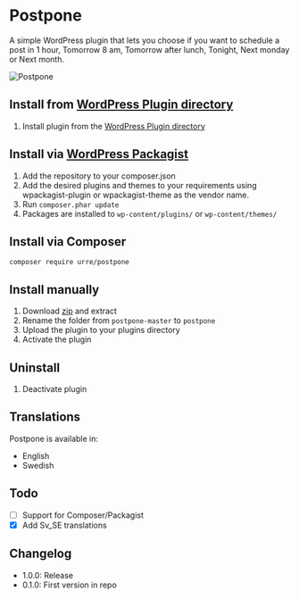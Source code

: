 # Postpone

A simple WordPress plugin that lets you choose if you want to schedule a post in 1 hour, Tomorrow 8 am, Tomorrow after lunch, Tonight, Next monday or Next month.

![Postpone](https://s3.amazonaws.com/f.cl.ly/items/1Q3v0C0W010i1v3g1q2g/Screen%20Recording%202015-04-03%20at%2004.59%20em.gif)

## Install from [WordPress Plugin directory](https://wordpress.org/plugins/postpone/)
1. Install plugin from the [WordPress Plugin directory](https://wordpress.org/plugins/postpone/)

## Install via [WordPress Packagist](http://wpackagist.org/)
1. Add the repository to your composer.json
2. Add the desired plugins and themes to your requirements using wpackagist-plugin or wpackagist-theme as the vendor name.
3. Run ``composer.phar update``
4. Packages are installed to ``wp-content/plugins/`` or ``wp-content/themes/``

## Install via Composer
	
	composer require urre/postpone

## Install manually
1. Download [zip](https://github.com/urre/postpone/archive/master.zip) and extract
2. Rename the folder from `postpone-master` to `postpone`
3. Upload the plugin to your plugins directory
4. Activate the plugin

## Uninstall
1. Deactivate plugin

## Translations
Postpone is available in:

+ English
+ Swedish

## Todo
- [ ] Support for Composer/Packagist
- [x] Add Sv_SE translations

## Changelog
+ 1.0.0: Release
+ 0.1.0: First version in repo